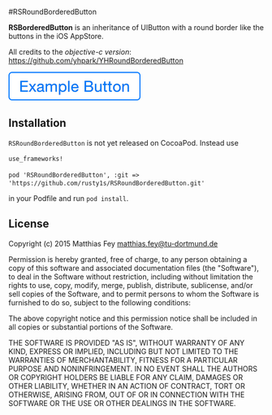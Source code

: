 #RSRoundBorderedButton

**RSBorderedButton** is an inheritance of UIButton with a round border like the buttons in the iOS AppStore.

All credits to the *objective-c version*: https://github.com/yhpark/YHRoundBorderedButton

![Example Button](example.png?raw=true "Example Button")

## Installation

`RSRoundBorderedButton` is not yet released on CocoaPod. Instead use

```
use_frameworks!

pod 'RSRoundBorderedButton', :git => 'https://github.com/rusty1s/RSRoundBorderedButton.git'
```

in your Podfile and run `pod install`.

## License

Copyright (c) 2015 Matthias Fey <matthias.fey@tu-dortmund.de>

Permission is hereby granted, free of charge, to any person obtaining a copy of this software and associated documentation files (the "Software"), to deal in the Software without restriction, including without limitation the rights to use, copy, modify, merge, publish, distribute, sublicense, and/or sell copies of the Software, and to permit persons to whom the Software is furnished to do so, subject to the following conditions:

The above copyright notice and this permission notice shall be included in all copies or substantial portions of the Software.

THE SOFTWARE IS PROVIDED "AS IS", WITHOUT WARRANTY OF ANY KIND, EXPRESS OR IMPLIED, INCLUDING BUT NOT LIMITED TO THE WARRANTIES OF MERCHANTABILITY, FITNESS FOR A PARTICULAR PURPOSE AND NONINFRINGEMENT. IN NO EVENT SHALL THE AUTHORS OR COPYRIGHT HOLDERS BE LIABLE FOR ANY CLAIM, DAMAGES OR OTHER LIABILITY, WHETHER IN AN ACTION OF CONTRACT, TORT OR OTHERWISE, ARISING FROM, OUT OF OR IN CONNECTION WITH THE SOFTWARE OR THE USE OR OTHER DEALINGS IN THE SOFTWARE.

